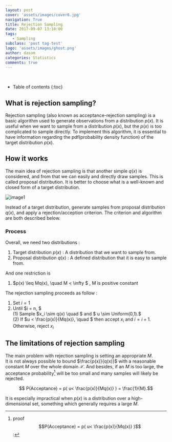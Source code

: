 ```yaml
---
layout: post
cover: 'assets/images/cover6.jpg'
navigation: True
title: Rejection Sampling
date: 2017-09-07 13:10:00
tags: 
   - Sampling
subclass: 'post tag-test'
logo: 'assets/images/ghost.png'
author: dasom
categories: Statistics
comments: true
---
```


​    

  * Table of contents
{:toc}
  

## What is rejection sampling?

 Rejection sampling (also known as acceptance-rejection sampling) is a basic algorithm used to generate observations from a distribution $p(x)$. It is useful when we want to sample from a distribution $p(x)$, but the $p(x)$ is too complicated to sample directly.
To implement this algorithm, it is essential to have information regarding the pdf(probability density function) of the target distribution $p(x)​$.

  

## How it works

The main idea of rejection sampling is that another simple $q(x)$ is considered, and from that we can easily and directly draw samples. This is called proposal distribution. It is better to choose what is a well-known and closed form of a target distribution.   

  

![image1](https://i.imgur.com/KLv0qCy.png)



Instead of a target distribution, generate samples from proposal distribution $q(x)$, and apply a rejection/acception criterion.
The criterion and algorithm are both described below.  

  

  

### Process

Overall, we need two distributions :   
1. Target distribution $p(x)$ : A distribution that we want to sample from.    
2. Proposal distribution $q(x)$ : A defined distribution that it is easy to sample from.  

And one restriction is  

1. $p(x) \leq Mq(x), \quad M < \infty $ , M is positive constant  


The rejection sampling proceeds as follow :     
1. Set $i = 1$  
2. Until $i = n, $    
      (1) Sample $x_i  \sim q(x) \quad $ and $ u \sim Uniform(0,1).$      
      (2) If $u <  \frac{p(x)}{Mq(x)}, \quad $ then accept $x_i$ and $i = i + 1.$   
      Otherwise, reject  $x_i$    

  

  

## The limitations of rejection sampling

The main problem with rejection sampling is setting an appropriate $M$.  
It is not always possible to bound  $\frac{p(x)}{q(x)}$ with a reasonable constant $M$ over the whole domain $\mathcal{X}$. And besides, if an $M$ is too large, the acceptance probability[^1] will be too small and many samples will likely be rejected.    

$$ P(Acceptance) = p( u< \frac{p(x)}{Mq(x)} ) = \frac{1}{M}.​$$  

  

It is especially impractical when $p(x)$ is a distribution over a high-dimensional set, something which generally requires a large $M$.



[^1]: proof  $$P(Acceptance) = p( u< \frac{p(x)}{Mq(x)} )$$  : 

